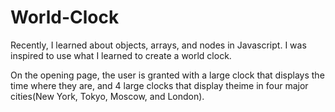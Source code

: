 # World-Clock

Recently, I learned about objects, arrays, and nodes in Javascript. I was inspired to use what I learned to create a world clock.

On the opening page, the user is granted with a large clock that displays the time where they are, and 4 large clocks that display theime in four major cities(New York, Tokyo, Moscow, and London).
